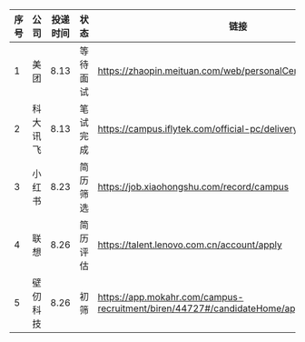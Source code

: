 |序号|公司|投递时间|状态|链接|
|--|--|--|--|--|
|1|美团|8.13|等待面试|https://zhaopin.meituan.com/web/personalCenter/deliveryRecord|
|2|科大讯飞|8.13|笔试完成|https://campus.iflytek.com/official-pc/delivery|
|3|小红书|8.23|简历筛选|https://job.xiaohongshu.com/record/campus|
|4|联想|8.26|简历评估|https://talent.lenovo.com.cn/account/apply|
|5|壁仞科技|8.26|初筛|https://app.mokahr.com/campus-recruitment/biren/44727#/candidateHome/applications|
